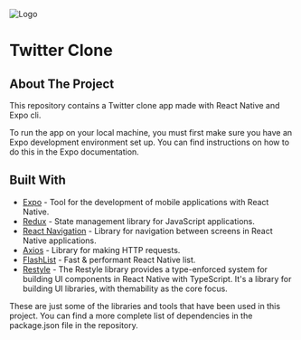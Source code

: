 ![Logo](https://upload.wikimedia.org/wikipedia/commons/thumb/4/4f/Twitter-logo.svg/56px-Twitter-logo.svg.png)

# Twitter Clone

## About The Project

This repository contains a Twitter clone app made with React Native and Expo cli.

To run the app on your local machine, you must first make sure you have an Expo development environment set up. You can find instructions on how to do this in the Expo documentation.

## Built With

- [Expo](https://expo.dev/) - Tool for the development of mobile applications with React Native.
- [Redux](https://redux.js.org/) - State management library for JavaScript applications.
- [React Navigation](https://reactnavigation.org/) - Library for navigation between screens in React Native applications.
- [Axios](https://axios-http.com/) - Library for making HTTP requests.
- [FlashList](https://shopify.github.io/flash-list/) - Fast & performant React Native list.
- [Restyle](https://github.com/Shopify/restyle) - The Restyle library provides a type-enforced system for building UI components in React Native with TypeScript. It's a library for building UI libraries, with themability as the core focus.

These are just some of the libraries and tools that have been used in this project. You can find a more complete list of dependencies in the package.json file in the repository.
